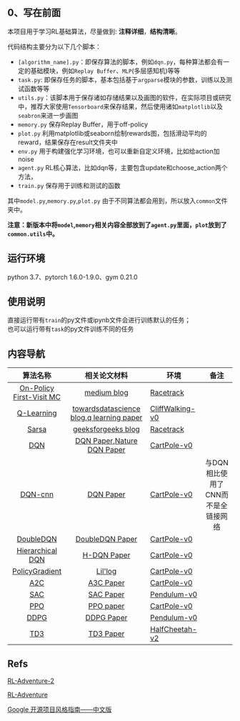 ## 0、写在前面

本项目用于学习RL基础算法，尽量做到: **注释详细**，**结构清晰**。

代码结构主要分为以下几个脚本：

* ```[algorithm_name].py```：即保存算法的脚本，例如```dqn.py```，每种算法都会有一定的基础模块，例如```Replay Buffer```、```MLP```(多层感知机)等等
* ```task.py```: 即保存任务的脚本，基本包括基于```argparse```模块的参数，训练以及测试函数等等
* ```utils.py```：该脚本用于保存诸如存储结果以及画图的软件，在实际项目或研究中，推荐大家使用```Tensorboard```来保存结果，然后使用诸如```matplotlib```以及```seabron```来进一步画图
* ```memory.py``` 保存Replay Buffer，用于off-policy
* ```plot.py``` 利用matplotlib或seaborn绘制rewards图，包括滑动平均的reward，结果保存在result文件夹中
* ```env.py``` 用于构建强化学习环境，也可以重新自定义环境，比如给action加noise
* ```agent.py``` RL核心算法，比如dqn等，主要包含update和choose_action两个方法，
* ```train.py``` 保存用于训练和测试的函数

其中```model.py```,```memory.py```,```plot.py``` 由于不同算法都会用到，所以放入```common```文件夹中。

**注意：新版本中将```model```,```memory```相关内容全部放到了```agent.py```里面，```plot```放到了```common.utils```中。**
## 运行环境

python 3.7、pytorch 1.6.0-1.9.0、gym 0.21.0

## 使用说明

直接运行带有```train```的py文件或ipynb文件会进行训练默认的任务；  
也可以运行带有```task```的py文件训练不同的任务

## 内容导航

|                 算法名称                 |                         相关论文材料                         | 环境                                      |                备注                |
| :--------------------------------------: | :----------------------------------------------------------: | ----------------------------------------- | :--------------------------------: |
| [On-Policy First-Visit MC](./MonteCarlo) | [medium blog](https://medium.com/analytics-vidhya/monte-carlo-methods-in-reinforcement-learning-part-1-on-policy-methods-1f004d59686a) | [Racetrack](./envs/racetrack_env.md)      |                                    |
|        [Q-Learning](./QLearning)         | [towardsdatascience blog](https://towardsdatascience.com/simple-reinforcement-learning-q-learning-fcddc4b6fe56),[q learning paper](https://ieeexplore.ieee.org/document/8836506) | [CliffWalking-v0](./envs/gym_info.md)     |                                    |
|             [Sarsa](./Sarsa)             | [geeksforgeeks blog](https://www.geeksforgeeks.org/sarsa-reinforcement-learning/) | [Racetrack](./envs/racetrack_env.md)      |                                    |
|               [DQN](./DQN)               | [DQN Paper](https://www.cs.toronto.edu/~vmnih/docs/dqn.pdf),[Nature DQN Paper](https://www.nature.com/articles/nature14236) | [CartPole-v0](./envs/gym_info.md)         |                                    |
|           [DQN-cnn](./DQN_cnn)           | [DQN Paper](https://www.cs.toronto.edu/~vmnih/docs/dqn.pdf)  | [CartPole-v0](./envs/gym_info.md)         | 与DQN相比使用了CNN而不是全链接网络 |
|         [DoubleDQN](./DoubleDQN)         |     [DoubleDQN Paper](https://arxiv.org/abs/1509.06461)      | [CartPole-v0](./envs/gym_info.md)         |                                    |
|   [Hierarchical DQN](HierarchicalDQN)    |       [H-DQN Paper](https://arxiv.org/abs/1604.06057)        | [CartPole-v0](./envs/gym_info.md)         |                                    |
|    [PolicyGradient](./PolicyGradient)    | [Lil'log](https://lilianweng.github.io/lil-log/2018/04/08/policy-gradient-algorithms.html) | [CartPole-v0](./envs/gym_info.md)         |                                    |
|               [A2C](./A2C)               |        [A3C Paper](https://arxiv.org/abs/1602.01783)         | [CartPole-v0](./envs/gym_info.md)         |                                    |
|               [SAC](./SoftActorCritic)               |        [SAC Paper](https://arxiv.org/abs/1801.01290)         | [Pendulum-v0](./envs/gym_info.md)         |                                    |
|               [PPO](./PPO)               |        [PPO paper](https://arxiv.org/abs/1707.06347)         | [CartPole-v0](./envs/gym_info.md)         |                                    |
|              [DDPG](./DDPG)              |        [DDPG Paper](https://arxiv.org/abs/1509.02971)        | [Pendulum-v0](./envs/gym_info.md)         |                                    |
|               [TD3](./TD3)               |        [TD3 Paper](https://arxiv.org/abs/1802.09477)         | [HalfCheetah-v2]((./envs/mujoco_info.md)) |                                    |


## Refs

[RL-Adventure-2](https://github.com/higgsfield/RL-Adventure-2)

[RL-Adventure](https://github.com/higgsfield/RL-Adventure)

[Google 开源项目风格指南——中文版](https://zh-google-styleguide.readthedocs.io/en/latest/google-python-styleguide/python_style_rules/#comments)